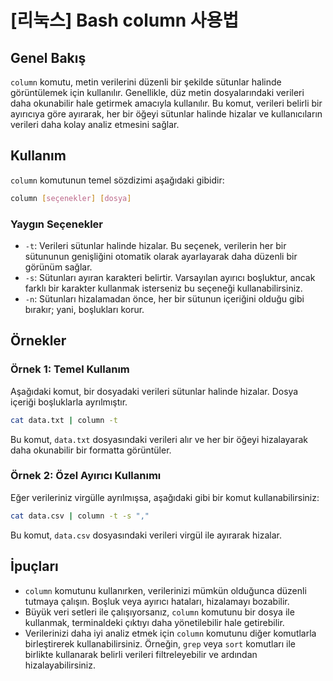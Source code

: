 # [리눅스] Bash column 사용법

## Genel Bakış
`column` komutu, metin verilerini düzenli bir şekilde sütunlar halinde görüntülemek için kullanılır. Genellikle, düz metin dosyalarındaki verileri daha okunabilir hale getirmek amacıyla kullanılır. Bu komut, verileri belirli bir ayırıcıya göre ayırarak, her bir öğeyi sütunlar halinde hizalar ve kullanıcıların verileri daha kolay analiz etmesini sağlar.

## Kullanım
`column` komutunun temel sözdizimi aşağıdaki gibidir:

```bash
column [seçenekler] [dosya]
```

### Yaygın Seçenekler
- `-t`: Verileri sütunlar halinde hizalar. Bu seçenek, verilerin her bir sütununun genişliğini otomatik olarak ayarlayarak daha düzenli bir görünüm sağlar.
- `-s`: Sütunları ayıran karakteri belirtir. Varsayılan ayırıcı boşluktur, ancak farklı bir karakter kullanmak isterseniz bu seçeneği kullanabilirsiniz.
- `-n`: Sütunları hizalamadan önce, her bir sütunun içeriğini olduğu gibi bırakır; yani, boşlukları korur.

## Örnekler

### Örnek 1: Temel Kullanım
Aşağıdaki komut, bir dosyadaki verileri sütunlar halinde hizalar. Dosya içeriği boşluklarla ayrılmıştır.

```bash
cat data.txt | column -t
```

Bu komut, `data.txt` dosyasındaki verileri alır ve her bir öğeyi hizalayarak daha okunabilir bir formatta görüntüler.

### Örnek 2: Özel Ayırıcı Kullanımı
Eğer verileriniz virgülle ayrılmışsa, aşağıdaki gibi bir komut kullanabilirsiniz:

```bash
cat data.csv | column -t -s ","
```

Bu komut, `data.csv` dosyasındaki verileri virgül ile ayırarak hizalar.

## İpuçları
- `column` komutunu kullanırken, verilerinizi mümkün olduğunca düzenli tutmaya çalışın. Boşluk veya ayırıcı hataları, hizalamayı bozabilir.
- Büyük veri setleri ile çalışıyorsanız, `column` komutunu bir dosya ile kullanmak, terminaldeki çıktıyı daha yönetilebilir hale getirebilir.
- Verilerinizi daha iyi analiz etmek için `column` komutunu diğer komutlarla birleştirerek kullanabilirsiniz. Örneğin, `grep` veya `sort` komutları ile birlikte kullanarak belirli verileri filtreleyebilir ve ardından hizalayabilirsiniz.